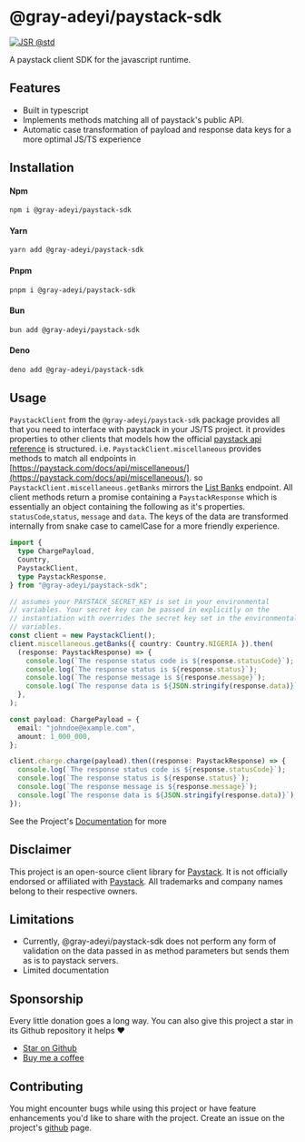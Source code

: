 # @gray-adeyi/paystack-sdk

[![JSR @std](https://jsr.io/badges/@gray-adeyi)](https://jsr.io/@gray-adeyi)

A paystack client SDK for the javascript runtime.

## Features

- Built in typescript
- Implements methods matching all of paystack's public API.
- Automatic case transformation of payload and response data keys for a more
  optimal JS/TS experience

## Installation

#### **Npm**

```bash
npm i @gray-adeyi/paystack-sdk
```

#### **Yarn**

```bash
yarn add @gray-adeyi/paystack-sdk
```

#### **Pnpm**

```bash
pnpm i @gray-adeyi/paystack-sdk
```

#### **Bun**

```bash
bun add @gray-adeyi/paystack-sdk
```

#### **Deno**

```bash
deno add @gray-adeyi/paystack-sdk
```

## Usage

`PaystackClient` from the `@gray-adeyi/paystack-sdk` package provides all that
you need to interface with paystack in your JS/TS project. it provides
properties to other clients that models how the official
[paystack api reference](https://paystack.com/docs/api/) is structured. i.e.
`PaystackClient.miscellaneous` provides methods to match all endpoints in
[https://paystack.com/docs/api/miscellaneous/](https://paystack.com/docs/api/miscellaneous/).
so `PaystackClient.miscellaneous.getBanks` mirrors the
[List Banks](https://paystack.com/docs/api/miscellaneous/#bank) endpoint. All
client methods return a promise containing a `PaystackResponse` which is
essentially an object containing the following as it's properties.
`statusCode`,`status`, `message` and `data`. The keys of the data are
transformed internally from snake case to camelCase for a more friendly
experience.

```ts
import {
  type ChargePayload,
  Country,
  PaystackClient,
  type PaystackResponse,
} from "@gray-adeyi/paystack-sdk";

// assumes your PAYSTACK_SECRET_KEY is set in your environmental
// variables. Your secret key can be passed in explicitly on the
// instantiation with overrides the secret key set in the environmental
// variables.
const client = new PaystackClient();
client.miscellaneous.getBanks({ country: Country.NIGERIA }).then(
  (response: PaystackResponse) => {
    console.log(`The response status code is ${response.statusCode}`);
    console.log(`The response status is ${response.status}`);
    console.log(`The response message is ${response.message}`);
    console.log(`The response data is ${JSON.stringify(response.data)}`);
  },
);

const payload: ChargePayload = {
  email: "johndoe@example.com",
  amount: 1_000_000,
};

client.charge.charge(payload).then((response: PaystackResponse) => {
  console.log(`The response status code is ${response.statusCode}`);
  console.log(`The response status is ${response.status}`);
  console.log(`The response message is ${response.message}`);
  console.log(`The response data is ${JSON.stringify(response.data)}`);
});
```

See the Project's [Documentation](https://gray-adeyi.github.io/paystack-sdk) for
more

## Disclaimer

This project is an open-source client library for
[Paystack](https://paystack.com/). It is not officially endorsed or affiliated
with [Paystack](https://paystack.com/). All trademarks and company names belong
to their respective owners.

## Limitations

- Currently, @gray-adeyi/paystack-sdk does not perform any form of validation on
  the data passed in as method parameters but sends them as is to paystack
  servers.
- Limited documentation

## Sponsorship

Every little donation goes a long way. You can also give this project a star in
its Github repository it helps ♥️

- [Star on Github](https://www.github.com/gray-adeyi/paystack-sdk)
- [Buy me a coffee](https://www.buymeacoffee.com/jigani)

## Contributing

You might encounter bugs while using this project or have feature enhancements
you'd like to share with the project. Create an issue on the project's
[github](https://www.github.com/gray-adeyi/paystack-sdk) page.
